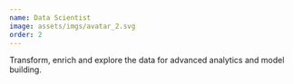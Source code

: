 ```yaml
---
name: Data Scientist
image: assets/imgs/avatar_2.svg
order: 2
---
```

Transform, enrich and explore the data for advanced analytics and model building. 
